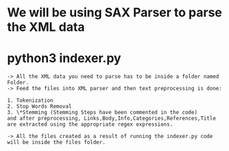 # We will be using SAX Parser to parse the XML data

# python3 indexer.py

    -> All the XML data you need to parse has to be inside a folder named Folder.
    -> Feed the files into XML parser and then text preprocessing is done:

    1. Tokenization
    2. Stop Words Removal
    3. \*Stemming (Stemming Steps have been commented in the code)
    and after preprocessing, Links,Body,Info,Categories,References,Title are extracted using the appropriate regex expressions.
    
    -> All the files created as a result of running the indexer.py code will be inside the files folder.
